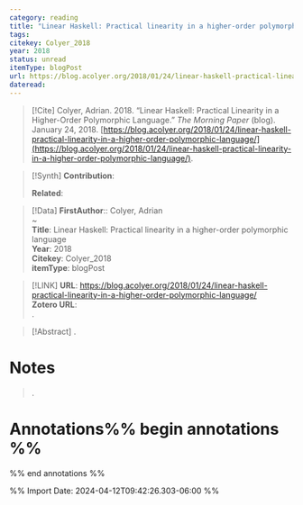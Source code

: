 ```yaml
---
category: reading
title: "Linear Haskell: Practical linearity in a higher-order polymorphic language"
tags: 
citekey: Colyer_2018
year: 2018
status: unread
itemType: blogPost
url: https://blog.acolyer.org/2018/01/24/linear-haskell-practical-linearity-in-a-higher-order-polymorphic-language/
dateread:
---
```


> [!Cite]
> Colyer, Adrian. 2018. “Linear Haskell: Practical Linearity in a Higher-Order Polymorphic Language.” _The Morning Paper_ (blog). January 24, 2018. [https://blog.acolyer.org/2018/01/24/linear-haskell-practical-linearity-in-a-higher-order-polymorphic-language/](https://blog.acolyer.org/2018/01/24/linear-haskell-practical-linearity-in-a-higher-order-polymorphic-language/).

>[!Synth]
>**Contribution**: 
>
>**Related**: 
>

>[!Data]
> **FirstAuthor**:: Colyer, Adrian  
~    
> **Title**: Linear Haskell: Practical linearity in a higher-order polymorphic language  
> **Year**: 2018   
> **Citekey**: Colyer_2018  
> **itemType**: blogPost    

> [!LINK] 
>**URL**: https://blog.acolyer.org/2018/01/24/linear-haskell-practical-linearity-in-a-higher-order-polymorphic-language/  
>**Zotero URL**:   
>.



> [!Abstract]
>.
> 
# Notes
>.


# Annotations%% begin annotations %%


%% end annotations %%

%% Import Date: 2024-04-12T09:42:26.303-06:00 %%
